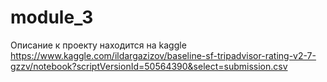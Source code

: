 # module_3
Описание к проекту находится на kaggle
https://www.kaggle.com/ildargazizov/baseline-sf-tripadvisor-rating-v2-7-gzzv/notebook?scriptVersionId=50564390&select=submission.csv